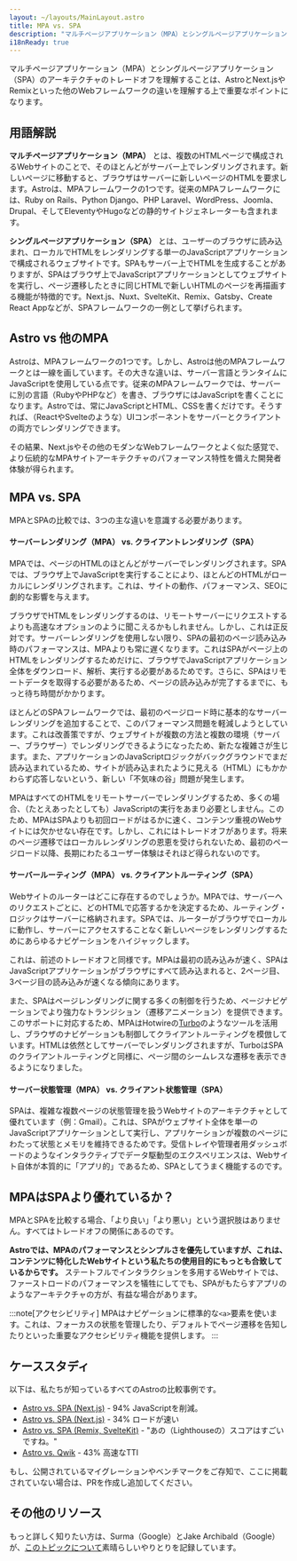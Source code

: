 ```yaml
---
layout: ~/layouts/MainLayout.astro
title: MPA vs. SPA
description: "マルチページアプリケーション（MPA）とシングルページアプリケーション（SPA）アーキテクチャのトレードオフを理解することは、Astroと他のWebフレームワークとの違いを理解するための鍵です。"
i18nReady: true
---
```


マルチページアプリケーション（MPA）とシングルページアプリケーション（SPA）のアーキテクチャのトレードオフを理解することは、AstroとNext.jsやRemixといった他のWebフレームワークの違いを理解する上で重要なポイントになります。


## 用語解説

**マルチページアプリケーション（MPA）** とは、複数のHTMLページで構成されるWebサイトのことで、そのほとんどがサーバー上でレンダリングされます。新しいページに移動すると、ブラウザはサーバーに新しいページのHTMLを要求します。Astroは、MPAフレームワークの1つです。従来のMPAフレームワークには、Ruby on Rails、Python Django、PHP Laravel、WordPress、Joomla、Drupal、そしてEleventyやHugoなどの静的サイトジェネレーターも含まれます。

**シングルページアプリケーション（SPA）** とは、ユーザーのブラウザに読み込まれ、ローカルでHTMLをレンダリングする単一のJavaScriptアプリケーションで構成されるウェブサイトです。SPAもサーバー上でHTMLを生成することがありますが、SPAはブラウザ上でJavaScriptアプリケーションとしてウェブサイトを実行し、ページ遷移したときに同じHTMLで新しいHTMLのページを再描画する機能が特徴的です。Next.js、Nuxt、SvelteKit、Remix、Gatsby、Create React Appなどが、SPAフレームワークの一例として挙げられます。


## Astro vs 他のMPA

Astroは、MPAフレームワークの1つです。しかし、Astroは他のMPAフレームワークとは一線を画しています。その大きな違いは、サーバー言語とランタイムにJavaScriptを使用している点です。従来のMPAフレームワークでは、サーバーに別の言語（RubyやPHPなど）を書き、ブラウザにはJavaScriptを書くことになります。Astroでは、常にJavaScriptとHTML、CSSを書くだけです。そうすれば、（ReactやSvelteのような）UIコンポーネントをサーバーとクライアントの両方でレンダリングできます。

その結果、Next.jsやその他のモダンなWebフレームワークとよく似た感覚で、より伝統的なMPAサイトアーキテクチャのパフォーマンス特性を備えた開発者体験が得られます。


## MPA vs. SPA

MPAとSPAの比較では、3つの主な違いを意識する必要があります。

#### サーバーレンダリング（MPA） vs. クライアントレンダリング（SPA）

MPAでは、ページのHTMLのほとんどがサーバーでレンダリングされます。SPAでは、ブラウザ上でJavaScriptを実行することにより、ほとんどのHTMLがローカルにレンダリングされます。これは、サイトの動作、パフォーマンス、SEOに劇的な影響を与えます。

ブラウザでHTMLをレンダリングするのは、リモートサーバーにリクエストするよりも高速なオプションのように聞こえるかもしれません。しかし、これは正反対です。サーバーレンダリングを使用しない限り、SPAの最初のページ読み込み時のパフォーマンスは、MPAよりも常に遅くなります。これはSPAがページ上のHTMLをレンダリングするためだけに、ブラウザでJavaScriptアプリケーション全体をダウンロード、解析、実行する必要があるためです。さらに、SPAはリモートデータを取得する必要があるため、ページの読み込みが完了するまでに、もっと待ち時間がかかります。

ほとんどのSPAフレームワークでは、最初のページロード時に基本的なサーバーレンダリングを追加することで、このパフォーマンス問題を軽減しようとしています。これは改善策ですが、ウェブサイトが複数の方法と複数の環境（サーバー、ブラウザー）でレンダリングできるようになったため、新たな複雑さが生じます。また、アプリケーションのJavaScriptロジックがバックグラウンドでまだ読み込まれているため、サイトが読み込まれたように見える（HTML）にもかかわらず応答しないという、新しい「不気味の谷」問題が発生します。

MPAはすべてのHTMLをリモートサーバーでレンダリングするため、多くの場合、（たとえあったとしても）JavaScriptの実行をあまり必要としません。このため、MPAはSPAよりも初回ロードがはるかに速く、コンテンツ重視のWebサイトには欠かせない存在です。しかし、これにはトレードオフがあります。将来のページ遷移ではローカルレンダリングの恩恵を受けられないため、最初のページロード以降、長期にわたるユーザー体験はそれほど得られないのです。

#### サーバールーティング（MPA） vs. クライアントルーティング（SPA）

Webサイトのルーターはどこに存在するのでしょうか。MPAでは、サーバーへのリクエストごとに、どのHTMLで応答するかを決定するため、ルーティング・ロジックはサーバーに格納されます。SPAでは、ルーターがブラウザでローカルに動作し、サーバーにアクセスすることなく新しいページをレンダリングするためにあらゆるナビゲーションをハイジャックします。

これは、前述のトレードオフと同様です。MPAは最初の読み込みが速く、SPAはJavaScriptアプリケーションがブラウザにすべて読み込まれると、2ページ目、3ページ目の読み込みが速くなる傾向にあります。

また、SPAはページレンダリングに関する多くの制御を行うため、ページナビゲーションでより強力なトランジション（遷移アニメーション）を提供できます。このサポートに対応するため、MPAはHotwireの[Turbo](https://turbo.hotwired.dev/)のようなツールを活用し、ブラウザのナビゲーションも制御してクライアントルーティングを模倣しています。HTMLは依然としてサーバーでレンダリングされますが、TurboはSPAのクライアントルーティングと同様に、ページ間のシームレスな遷移を表示できるようになりました。

#### サーバー状態管理（MPA） vs. クライアント状態管理（SPA）

SPAは、複雑な複数ページの状態管理を扱うWebサイトのアーキテクチャとして優れています（例：Gmail）。これは、SPAがウェブサイト全体を単一のJavaScriptアプリケーションとして実行し、アプリケーションが複数のページにわたって状態とメモリを維持できるためです。受信トレイや管理者用ダッシュボードのようなインタラクティブでデータ駆動型のエクスペリエンスは、Webサイト自体が本質的に「アプリ的」であるため、SPAとしてうまく機能するのです。


## MPAはSPAより優れているか？

MPAとSPAを比較する場合、「より良い」「より悪い」という選択肢はありません。すべてはトレードオフの関係にあるのです。

**Astroでは、MPAのパフォーマンスとシンプルさを優先していますが、これは、コンテンツに特化したWebサイトという私たちの使用目的にもっとも合致しているからです。** ステートフルでインタラクションを多用するWebサイトでは、ファーストロードのパフォーマンスを犠牲にしてでも、SPAがもたらすアプリのようなアーキテクチャの方が、有益な場合があります。

:::note[アクセシビリティ]
MPAはナビゲーションに標準的な`<a>`要素を使います。これは、フォーカスの状態を管理したり、デフォルトでページ遷移を告知したりといった重要なアクセシビリティ機能を提供します。
:::


## ケーススタディ

以下は、私たちが知っているすべてのAstroの比較事例です。

- [Astro vs. SPA (Next.js)](https://twitter.com/t3dotgg/status/1437195415439360003) - 94% JavaScriptを削減。
- [Astro vs. SPA (Next.js)](https://twitter.com/jlengstorf/status/1442707241627385860?lang=en) - 34% ロードが速い
- [Astro vs. SPA (Remix, SvelteKit)](https://www.youtube.com/watch?v=2ZEMb_H-LYE&t=8163s) - "あの（Lighthouseの）スコアはすごいですね。"
- [Astro vs. Qwik](https://www.youtube.com/watch?v=2ZEMb_H-LYE&t=8504s) - 43% 高速なTTI

もし、公開されているマイグレーションやベンチマークをご存知で、ここに掲載されていない場合は、PRを作成し追加してください。


## その他のリソース

もっと詳しく知りたい方は、Surma（Google）とJake Archibald（Google）が、[このトピックについて](https://www.youtube.com/watch?v=ivLhf3hq7eM)素晴らしいやりとりを記録しています。
